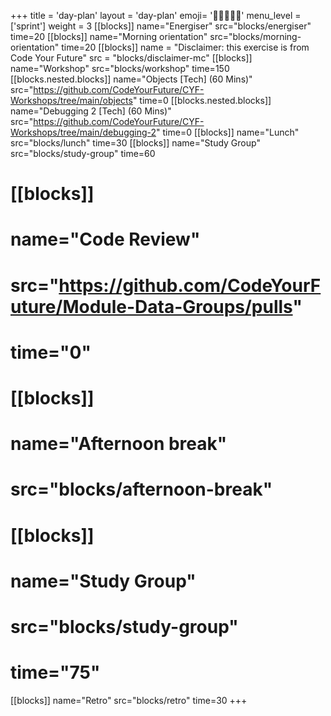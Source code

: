 +++
title = 'day-plan'
layout = 'day-plan'
emoji= '🧑🏾‍🤝‍🧑🏾'
menu_level = ['sprint']
weight = 3
[[blocks]]
name="Energiser"
src="blocks/energiser"
time=20 
[[blocks]]
name="Morning orientation"
src="blocks/morning-orientation"
time=20
[[blocks]]
name = "Disclaimer: this exercise is from Code Your Future"
src = "blocks/disclaimer-mc"
[[blocks]]
name="Workshop"
src="blocks/workshop"
time=150 
  [[blocks.nested.blocks]]
    name="Objects [Tech] (60 Mins)"
    src="https://github.com/CodeYourFuture/CYF-Workshops/tree/main/objects"
    time=0
  [[blocks.nested.blocks]]
    name="Debugging 2 [Tech] (60 Mins)"
    src="https://github.com/CodeYourFuture/CYF-Workshops/tree/main/debugging-2"
    time=0
[[blocks]]
name="Lunch"
src="blocks/lunch"
time=30
[[blocks]]
name="Study Group"
src="blocks/study-group"
time=60
# [[blocks]]
# name="Code Review"
# src="https://github.com/CodeYourFuture/Module-Data-Groups/pulls"
# time="0"
# [[blocks]]
# name="Afternoon break"
# src="blocks/afternoon-break"
# [[blocks]]
# name="Study Group"
# src="blocks/study-group"
# time="75"
[[blocks]]
name="Retro"
src="blocks/retro"
time=30
+++
